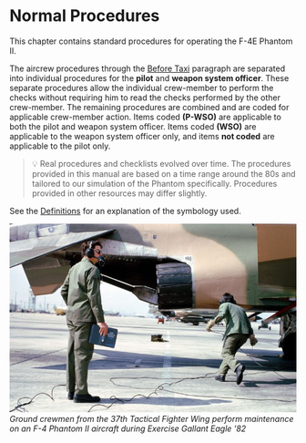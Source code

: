 # Normal Procedures

This chapter contains standard procedures for operating the F-4E Phantom II.

The aircrew procedures through the [Before Taxi](taxi.md#before-taxi) paragraph
are separated into individual procedures for the **pilot** and **weapon system
officer**. These separate procedures allow the individual crew-member to perform
the checks without requiring him to read the checks performed by the other
crew-member. The remaining procedures are combined and are coded for applicable
crew-member action. Items coded **(P-WSO)** are applicable to both the pilot and
weapon system officer. Items coded **(WSO)** are applicable to the weapon system
officer only, and items **not coded** are applicable to the pilot only.

> 💡 Real procedures and checklists evolved over time. The procedures provided
> in this manual are based on a time range around the 80s and tailored to our
> simulation of the Phantom specifically. Procedures provided in other resources
> may differ slightly.

See the [Definitions](../intro/definitions.md) for an explanation of the symbology used.

![real_life_crew_with_manual](../img/real_life_crew_with_manual.jpg)
*Ground crewmen from the 37th Tactical Fighter Wing perform maintenance
on an F-4 Phantom II aircraft during Exercise Gallant Eagle '82*
